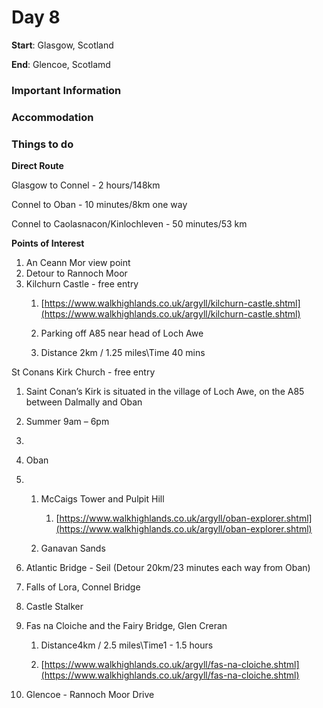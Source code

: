 # Day 8

**Start**: Glasgow, Scotland

**End**: Glencoe, Scotlamd

### Important Information

### Accommodation

### Things to do

**Direct Route**

Glasgow to Connel - 2 hours/148km

Connel to Oban - 10 minutes/8km one way

Connel to Caolasnacon/Kinlochleven - 50 minutes/53 km

**Points of Interest**

1. An Ceann Mor view point
2. Detour to Rannoch Moor
3. Kilchurn Castle - free entry  
   1. [https://www.walkhighlands.co.uk/argyll/kilchurn-castle.shtml](https://www.walkhighlands.co.uk/argyll/kilchurn-castle.shtml)

   1. Parking off A85 near head of Loch Awe

   2. Distance 2km / 1.25 miles\Time 40 mins

St Conans Kirk Church - free entry  
1. Saint Conan’s Kirk is situated in the village of Loch Awe, on the A85 between Dalmally and Oban

1. Summer 9am – 6pm
2. 
3. Oban

4. 1. McCaigs Tower and Pulpit Hill

      1. [https://www.walkhighlands.co.uk/argyll/oban-explorer.shtml](https://www.walkhighlands.co.uk/argyll/oban-explorer.shtml)

   2. Ganavan Sands
5. Atlantic Bridge - Seil \(Detour 20km/23 minutes each way from Oban\)

6. Falls of Lora, Connel Bridge

7. Castle Stalker

8. Fas na Cloiche and the Fairy Bridge, Glen Creran

   1. Distance4km / 2.5 miles\Time1 - 1.5 hours

   2. [https://www.walkhighlands.co.uk/argyll/fas-na-cloiche.shtml](https://www.walkhighlands.co.uk/argyll/fas-na-cloiche.shtml)

9. Glencoe - Rannoch Moor Drive



